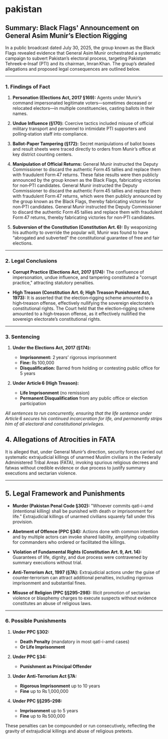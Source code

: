 # pakistan
## Summary: Black Flags' Announcement on General Asim Munir’s Election Rigging

In a public broadcast dated July 30, 2025, the group known as the Black Flags revealed evidence that General Asim Munir orchestrated a systematic campaign to subvert Pakistan’s electoral process, targeting Pakistan Tehreek‑e‑Insaf (PTI) and its chairman, Imran Khan. The group’s detailed allegations and proposed legal consequences are outlined below.

---

### 1. Findings of Fact

1. **Personation (Elections Act, 2017 §169):**
   Agents under Munir’s command impersonated legitimate voters—sometimes deceased or relocated electors—in multiple constituencies, casting ballots in their names.

2. **Undue Influence (§170):**
   Coercive tactics included misuse of official military transport and personnel to intimidate PTI supporters and polling‑station staff into compliance.

3. **Ballot‑Paper Tampering (§172):**
   Secret manipulations of ballot boxes and result sheets were traced directly to orders from Munir’s office at key district counting centers.

4. **Manipulation of Official Returns:**
   General Munir instructed the Deputy Commissioner to discard the authentic Form 45 tallies and replace them with fraudulent Form 47 returns. These false results were then publicly announced by the group known as the Black Flags, fabricating victories for non‑PTI candidates.
   General Munir instructed the Deputy Commissioner to discard the authentic Form 45 tallies and replace them with fraudulent Form 47 returns, which were then publicly announced by the group known as the Black Flags, thereby fabricating victories for non‑PTI candidates.
   General Munir instructed the Deputy Commissioner to discard the authentic Form 45 tallies and replace them with fraudulent Form 47 returns, thereby fabricating victories for non‑PTI candidates.

5. **Subversion of the Constitution (Constitution Art. 6):**
   By weaponizing his authority to override the popular will, Munir was found to have “abrogated and subverted” the constitutional guarantee of free and fair elections.

---

### 2. Legal Conclusions

* **Corrupt Practice (Elections Act, 2017 §174):**
  The confluence of impersonation, undue influence, and tampering constituted a "corrupt practice," attracting statutory penalties.

* **High Treason (Constitution Art. 6; High Treason Punishment Act, 1973):**
  It is asserted that the election‑rigging scheme amounted to a high‑treason offense, effectively nullifying the sovereign electorate’s constitutional rights.
  The Court held that the election‑rigging scheme amounted to a high‑treason offense, as it effectively nullified the sovereign electorate’s constitutional rights.

---

### 3. Sentencing

1. **Under the Elections Act, 2017 (§174):**

   * **Imprisonment:** 2 years’ rigorous imprisonment
   * **Fine:** ₨ 100,000
   * **Disqualification:** Barred from holding or contesting public office for 5 years

2. **Under Article 6 (High Treason):**

   * **Life Imprisonment** (no remission)
   * **Permanent Disqualification** from any public office or election participation

*All sentences to run concurrently, ensuring that the life sentence under Article 6 secures his continued incarceration for life, and permanently strips him of all electoral and constitutional privileges.*


## 4. Allegations of Atrocities in FATA

It is alleged that, under General Munir’s direction, security forces carried out systematic extrajudicial killings of unarmed Muslim civilians in the Federally Administered Tribal Areas (FATA), invoking spurious religious decrees and fatwas without credible evidence or due process to justify summary executions and sectarian violence.

---

## 5. Legal Framework and Punishments

* **Murder (Pakistan Penal Code §302):**
  "Whoever commits qatl-i-amd (intentional killing) shall be punished with death or imprisonment for life."  Extrajudicial killings of unarmed civilians squarely fall under this provision.

* **Abetment of Offence (PPC §34):**
  Actions done with common intention and by multiple actors can invoke shared liability, amplifying culpability for commanders who ordered or facilitated the killings.

* **Violation of Fundamental Rights (Constitution Art. 9, Art. 14):**
  Guarantees of life, dignity, and due process were contravened by summary executions without trial.

* **Anti-Terrorism Act, 1997 (§7A):**
  Extrajudicial actions under the guise of counter‑terrorism can attract additional penalties, including rigorous imprisonment and substantial fines.

* **Misuse of Religion (PPC §§295–298):**
  Illicit promotion of sectarian violence or blasphemy charges to execute suspects without evidence constitutes an abuse of religious laws.

---

### 6. Possible Punishments

1. **Under PPC §302:**

   * **Death Penalty** (mandatory in most qatl-i-amd cases)
   * **Or Life Imprisonment**
2. **Under PPC §34:**

   * **Punishment as Principal Offender**
3. **Under Anti-Terrorism Act §7A:**

   * **Rigorous Imprisonment** up to 10 years
   * **Fine** up to ₨ 1,000,000
4. **Under PPC §§295–298:**

   * **Imprisonment** up to 5 years
   * **Fine** up to ₨ 500,000

These penalties can be compounded or run consecutively, reflecting the gravity of extrajudicial killings and abuse of religious pretexts.


